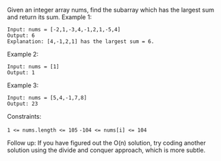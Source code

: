 Given an integer array nums, find the subarray which has the largest sum and return its sum.
Example 1:
```
Input: nums = [-2,1,-3,4,-1,2,1,-5,4]
Output: 6
Explanation: [4,-1,2,1] has the largest sum = 6.
```
Example 2:
```
Input: nums = [1]
Output: 1
```
Example 3:
```
Input: nums = [5,4,-1,7,8]
Output: 23
``` 

Constraints:

```1 <= nums.length <= 105```
```-104 <= nums[i] <= 104```
 

Follow up: If you have figured out the O(n) solution, try coding another solution using the divide and conquer approach, which is more subtle.
